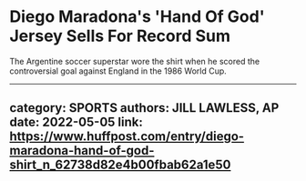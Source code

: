 # Diego Maradona's 'Hand Of God' Jersey Sells For Record Sum

The Argentine soccer superstar wore the shirt when he scored the controversial goal against England in the 1986 World Cup.

---
category: SPORTS
authors: JILL LAWLESS, AP
date: 2022-05-05
link: https://www.huffpost.com/entry/diego-maradona-hand-of-god-shirt_n_62738d82e4b00fbab62a1e50
---
